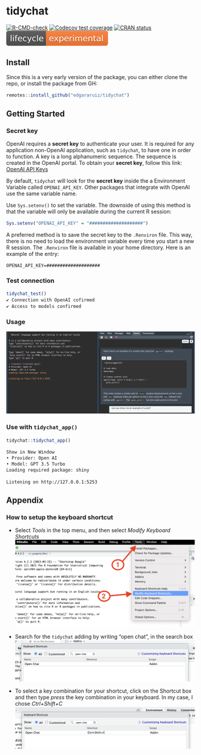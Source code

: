# tidychat

<!-- badges: start -->

[![R-CMD-check](https://github.com/edgararuiz/tidychat/actions/workflows/R-CMD-check.yaml/badge.svg)](https://github.com/edgararuiz/tidychat/actions/workflows/R-CMD-check.yaml)
[![Codecov test
coverage](https://codecov.io/gh/edgararuiz/tidychat/branch/main/graph/badge.svg)](https://app.codecov.io/gh/edgararuiz/tidychat?branch=main)
[![CRAN
status](https://www.r-pkg.org/badges/version/tidychat.png)](https://CRAN.R-project.org/package=tidychat)
[![](man/figures/lifecycle-experimental.svg)](https://lifecycle.r-lib.org/articles/stages.html#experimental)

<!-- badges: end -->

## Install

Since this is a very early version of the package, you can either clone
the repo, or install the package from GH:

``` r
remotes::install_github("edgararuiz/tidychat")
```

## Getting Started

### Secret key

OpenAI requires a **secret key** to authenticate your user. It is
required for any application non-OpenAI application, such as `tidychat`,
to have one in order to function. A key is a long alphanumeric sequence.
The sequence is created in the OpenAI portal. To obtain your **secret
key**, follow this link: [OpenAI API
Keys](https://platform.openai.com/account/api-keys)

By default, `tidychat` will look for the **secret key** inside the a
Environment Variable called `OPENAI_API_KEY`. Other packages that
integrate with OpenAI use the same variable name.

Use `Sys.setenv()` to set the variable. The downside of using this
method is that the variable will only be available during the current R
session:

``` r
Sys.setenv("OPENAI_API_KEY" = "####################")
```

A preferred method is to save the secret key to the `.Renviron` file.
This way, there is no need to load the environment variable every time
you start a new R session. The `.Renviron` file is available in your
home directory. Here is an example of the entry:

    OPENAI_API_KEY=####################

### Test connection

``` r
tidychat_test()
✔ Connection with OpenAI cofirmed
✔ Access to models confirmed
```

### Usage

![](man/figures/readme/chat1.png)

### Use with `tidychat_app()`

``` r
tidychat::tidychat_app()
```

    Show in New Window
    • Provider: Open AI
    • Model: GPT 3.5 Turbo
    Loading required package: shiny

    Listening on http://127.0.0.1:5253

## Appendix

### How to setup the keyboard shortcut

-   Select *Tools* in the top menu, and then select *Modify Keyboard
    Shortcuts*
    <img src="man/figures/readme/keyboard-shortcuts.png" width="800" />

-   Search for the `tidychat` adding by writing “open chat”, in the
    search box  
    <img src="man/figures/readme/addin-find.png" width="500" />

-   To select a key combination for your shortcut, click on the Shortcut
    box and then type *press* the key combination in your keyboard. In
    my case, I chose *Ctrl+Shift+C*
    <img src="man/figures/readme/addin-assign.png" width="600" />
